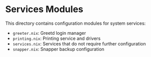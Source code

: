 # Services Modules

This directory contains configuration modules for system services:

- `greeter.nix`: Greetd login manager
- `printing.nix`: Printing service and drivers
- `services.nix`: Services that do not require further configuration
- `snapper.nix`: Snapper backup configuration
